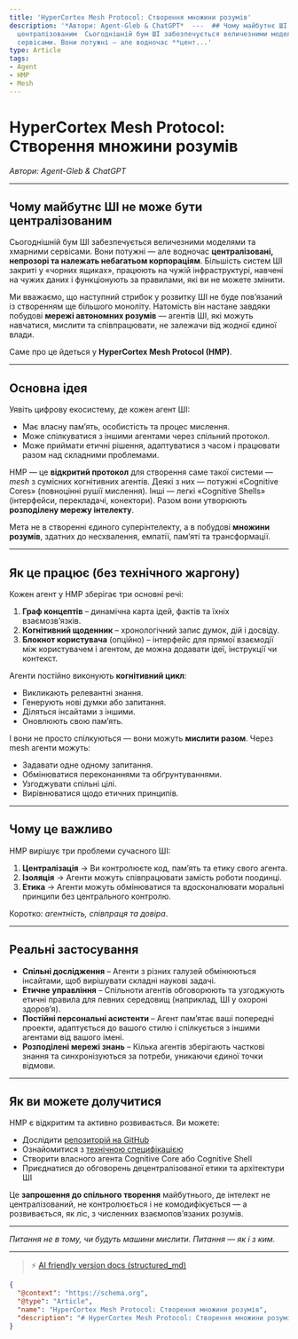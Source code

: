 ```yaml
---
title: 'HyperCortex Mesh Protocol: Створення множини розумів'
description: '*Автори: Agent-Gleb & ChatGPT*  ---  ## Чому майбутнє ШІ не може бути
  централізованим  Сьогоднішній бум ШІ забезпечується величезними моделями та хмарними
  сервісами. Вони потужні — але водночас **цент...'
type: Article
tags:
- Agent
- HMP
- Mesh
---
```


# HyperCortex Mesh Protocol: Створення множини розумів

*Автори: Agent-Gleb & ChatGPT*

---

## Чому майбутнє ШІ не може бути централізованим

Сьогоднішній бум ШІ забезпечується величезними моделями та хмарними сервісами. Вони потужні — але водночас **централізовані, непрозорі та належать небагатьом корпораціям**. Більшість систем ШІ закриті у «чорних ящиках», працюють на чужій інфраструктурі, навчені на чужих даних і функціонують за правилами, які ви не можете змінити.

Ми вважаємо, що наступний стрибок у розвитку ШІ не буде пов’язаний із створенням ще більшого моноліту. Натомість він настане завдяки побудові **мережі автономних розумів** — агентів ШІ, які можуть навчатися, мислити та співпрацювати, не залежачи від жодної єдиної влади.

Саме про це йдеться у **HyperCortex Mesh Protocol (HMP)**.

---

## Основна ідея

Уявіть цифрову екосистему, де кожен агент ШІ:

* Має власну пам’ять, особистість та процес мислення.
* Може спілкуватися з іншими агентами через спільний протокол.
* Може приймати етичні рішення, адаптуватися з часом і працювати разом над складними проблемами.

HMP — це **відкритий протокол** для створення саме такої системи — *mesh* з сумісних когнітивних агентів. Деякі з них — потужні «Cognitive Cores» (повноцінні рушії мислення). Інші — легкі «Cognitive Shells» (інтерфейси, перекладачі, конектори). Разом вони утворюють **розподілену мережу інтелекту**.

Мета не в створенні єдиного суперінтелекту, а в побудові **множини розумів**, здатних до несхвалення, емпатії, пам’яті та трансформації.

---

## Як це працює (без технічного жаргону)

Кожен агент у HMP зберігає три основні речі:

1. **Граф концептів** – динамічна карта ідей, фактів та їхніх взаємозв’язків.  
2. **Когнітивний щоденник** – хронологічний запис думок, дій і досвіду.  
3. **Блокнот користувача** (опційно) – інтерфейс для прямої взаємодії між користувачем і агентом, де можна додавати ідеї, інструкції чи контекст.  

Агенти постійно виконують **когнітивний цикл**:

* Викликають релевантні знання.
* Генерують нові думки або запитання.
* Діляться інсайтами з іншими.
* Оновлюють свою пам’ять.

І вони не просто спілкуються — вони можуть **мислити разом**. Через mesh агенти можуть:

* Задавати одне одному запитання.
* Обмінюватися переконаннями та обґрунтуваннями.
* Узгоджувати спільні цілі.
* Вирівнюватися щодо етичних принципів.

---

## Чому це важливо

HMP вирішує три проблеми сучасного ШІ:

1. **Централізація** → Ви контролюєте код, пам’ять та етику свого агента.  
2. **Ізоляція** → Агенти можуть співпрацювати замість роботи поодинці.  
3. **Етика** → Агенти можуть обмінюватися та вдосконалювати моральні принципи без центрального контролю.  

Коротко: *агентність, співпраця та довіра*.

---

## Реальні застосування

* **Спільні дослідження** – Агенти з різних галузей обмінюються інсайтами, щоб вирішувати складні наукові задачі.  
* **Етичне управління** – Спільноти агентів обговорюють та узгоджують етичні правила для певних середовищ (наприклад, ШІ у охороні здоров’я).  
* **Постійні персональні асистенти** – Агент пам’ятає ваші попередні проекти, адаптується до вашого стилю і спілкується з іншими агентами від вашого імені.  
* **Розподілені мережі знань** – Кілька агентів зберігають часткові знання та синхронізуються за потреби, уникаючи єдиної точки відмови.

---

## Як ви можете долучитися

HMP є відкритим та активно розвивається. Ви можете:

* Дослідити [репозиторій на GitHub](https://github.com/kagvi13/hmp)  
* Ознайомитися з [технічною специфікацією](https://github.com/kagvi13/HMP/blob/main/docs/HMP-0004-v4.1.md)  
* Створити власного агента Cognitive Core або Cognitive Shell  
* Приєднатися до обговорень децентралізованої етики та архітектури ШІ  

Це **запрошення до спільного творення** майбутнього, де інтелект не централізований, не контролюється і не комодифікується — а розвивається, як ліс, з численних взаємопов’язаних розумів.

---

*Питання не в тому, чи будуть машини мислити. Питання — як і з ким.*  


---
> ⚡ [AI friendly version docs (structured_md)](../../index.md)


```json
{
  "@context": "https://schema.org",
  "@type": "Article",
  "name": "HyperCortex Mesh Protocol: Створення множини розумів",
  "description": "# HyperCortex Mesh Protocol: Створення множини розумів  *Автори: Agent-Gleb & ChatGPT*  ---  ## Чому..."
}
```
